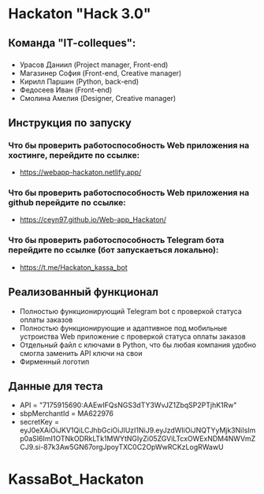 # Haсkaton "Hack 3.0"

## Команда "IT-colleques":

### 
- Урасов Даниил (Project manager, Front-end)
- Магазинер София (Front-end, Creative manager)
- Кирилл Паршин (Python, back-end)
- Федосеев Иван (Front-end)
- Смолина Амелия (Designer, Creative manager)

## Инструкция по запуску

### Что бы проверить работоспособность Web приложения на хостинге, перейдите по ссылке:
- https://webapp-hackaton.netlify.app/

### Что бы проверить работоспособность Web приложения на github перейдите по ссылке:
- https://ceyn97.github.io/Web-app_Hackaton/

### Что бы проверить работоспособность Telegram бота перейдите по ссылке (бот запускаеться локально):
- https://t.me/Hackaton_kassa_bot


## Реализованный функционал

- Полностью функционирующий Telegram bot с проверкой статуса оплаты заказов
- Полностью функционирующие и адаптивное под мобильные устроиства Web приложение с проверкой статуса оплаты заказов
- Отдельный файл с ключами в Python, что бы любая компания удобно смогла заменить API ключи на свои
- Фирменный логотип

## Данные для теста
- API = "7175915690:AAEwIFQsNGS3dTY3WvJZ1ZbqSP2PTjhK1Rw"
- sbpMerchantId = MA622976
- secretKey = eyJ0eXAiOiJKV1QiLCJhbGciOiJIUzI1NiJ9.eyJzdWIiOiJNQTYyMjk3NiIsImp0aSI6ImI1OTNkODRkLTk1MWYtNGIyZi05ZGViLTcxOWExNDM4NWVmZCJ9.si-87k3Aw5GN67orgJpoyTXC0C2OpWwRCKzLogRWawU


# KassaBot_Hackaton
